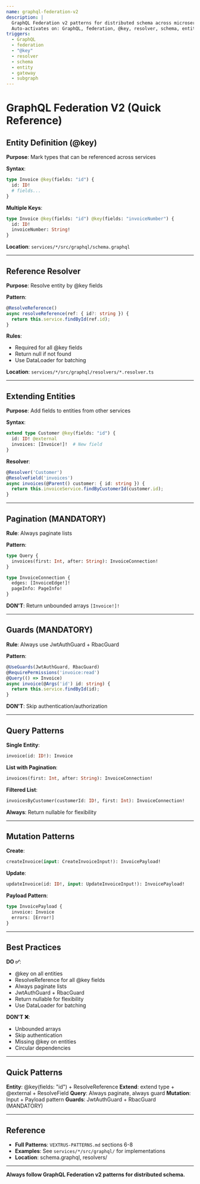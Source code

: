 ```yaml
---
name: graphql-federation-v2
description: |
  GraphQL Federation v2 patterns for distributed schema across microservices.
  Auto-activates on: GraphQL, federation, @key, resolver, schema, entity, gateway.
triggers:
  - GraphQL
  - federation
  - "@key"
  - resolver
  - schema
  - entity
  - gateway
  - subgraph
---
```


# GraphQL Federation V2 (Quick Reference)

## Entity Definition (@key)

**Purpose**: Mark types that can be referenced across services

**Syntax**:
```graphql
type Invoice @key(fields: "id") {
  id: ID!
  # fields...
}
```

**Multiple Keys**:
```graphql
type Invoice @key(fields: "id") @key(fields: "invoiceNumber") {
  id: ID!
  invoiceNumber: String!
}
```

**Location**: `services/*/src/graphql/schema.graphql`

---

## Reference Resolver

**Purpose**: Resolve entity by @key fields

**Pattern**:
```typescript
@ResolveReference()
async resolveReference(ref: { id?: string }) {
  return this.service.findById(ref.id);
}
```

**Rules**:
- Required for all @key fields
- Return null if not found
- Use DataLoader for batching

**Location**: `services/*/src/graphql/resolvers/*.resolver.ts`

---

## Extending Entities

**Purpose**: Add fields to entities from other services

**Syntax**:
```graphql
extend type Customer @key(fields: "id") {
  id: ID! @external
  invoices: [Invoice!]!  # New field
}
```

**Resolver**:
```typescript
@Resolver('Customer')
@ResolveField('invoices')
async invoices(@Parent() customer: { id: string }) {
  return this.invoiceService.findByCustomerId(customer.id);
}
```

---

## Pagination (MANDATORY)

**Rule**: Always paginate lists

**Pattern**:
```graphql
type Query {
  invoices(first: Int, after: String): InvoiceConnection!
}

type InvoiceConnection {
  edges: [InvoiceEdge!]!
  pageInfo: PageInfo!
}
```

**DON'T**: Return unbounded arrays `[Invoice!]!`

---

## Guards (MANDATORY)

**Rule**: Always use JwtAuthGuard + RbacGuard

**Pattern**:
```typescript
@UseGuards(JwtAuthGuard, RbacGuard)
@RequirePermissions('invoice:read')
@Query(() => Invoice)
async invoice(@Args('id') id: string) {
  return this.service.findById(id);
}
```

**DON'T**: Skip authentication/authorization

---

## Query Patterns

**Single Entity**:
```graphql
invoice(id: ID!): Invoice
```

**List with Pagination**:
```graphql
invoices(first: Int, after: String): InvoiceConnection!
```

**Filtered List**:
```graphql
invoicesByCustomer(customerId: ID!, first: Int): InvoiceConnection!
```

**Always**: Return nullable for flexibility

---

## Mutation Patterns

**Create**:
```graphql
createInvoice(input: CreateInvoiceInput!): InvoicePayload!
```

**Update**:
```graphql
updateInvoice(id: ID!, input: UpdateInvoiceInput!): InvoicePayload!
```

**Payload Pattern**:
```graphql
type InvoicePayload {
  invoice: Invoice
  errors: [Error!]
}
```

---

## Best Practices

**DO ✅**:
- @key on all entities
- ResolveReference for all @key fields
- Always paginate lists
- JwtAuthGuard + RbacGuard
- Return nullable for flexibility
- Use DataLoader for batching

**DON'T ❌**:
- Unbounded arrays
- Skip authentication
- Missing @key on entities
- Circular dependencies

---

## Quick Patterns

**Entity**: @key(fields: "id") + ResolveReference
**Extend**: extend type + @external + ResolveField
**Query**: Always paginate, always guard
**Mutation**: Input + Payload pattern
**Guards**: JwtAuthGuard + RbacGuard (MANDATORY)

---

## Reference

- **Full Patterns**: `VEXTRUS-PATTERNS.md` sections 6-8
- **Examples**: See `services/*/src/graphql/` for implementations
- **Location**: schema.graphql, resolvers/

---

**Always follow GraphQL Federation v2 patterns for distributed schema.**
